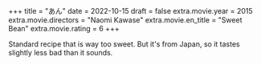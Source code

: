 +++
title = "あん"
date = 2022-10-15
draft = false
extra.movie.year = 2015
extra.movie.directors = "Naomi Kawase"
extra.movie.en_title = "Sweet Bean"
extra.movie.rating = 6
+++

Standard recipe that is way too sweet. But it's from Japan, so it tastes slightly less bad than it sounds.<!-- more -->